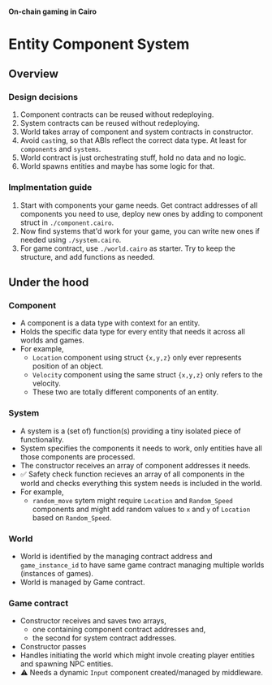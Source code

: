 #### On-chain gaming in Cairo

# Entity Component System

## Overview

### Design decisions

1. Component contracts can be reused without redeploying.
2. System contracts can be reused without redeploying.
3. World takes array of component and system contracts in constructor.
4. Avoid `cast`ing, so that ABIs reflect the correct data type. At least for `components` and `systems`.
5. World contract is just orchestrating stuff, hold no data and no logic.
6. World spawns entities and maybe has some logic for that.

### Implmentation guide

1. Start with components your game needs. Get contract addresses of all components you need to use, deploy new ones by adding to component struct in `./component.cairo`.
2. Now find systems that'd work for your game, you can write new ones if needed using `./system.cairo`.
3. For game contract, use `./world.cairo` as starter. Try to keep the structure, and add functions as needed.

## Under the hood

### Component

- A component is a data type with context for an entity.
- Holds the specific data type for every entity that needs it across all worlds and games.
- For example,
  - `Location` component using struct `{x,y,z}` only ever represents position of an object.
  - `Velocity` component using the same struct `{x,y,z}` only refers to the velocity.
  - These two are totally different components of an entity.

### System

- A system is a (set of) function(s) providing a tiny isolated piece of functionality.
- System specifies the components it needs to work, only entities have all those components are processed.
- The constructor receives an array of component addresses it needs.
- ✅ Safety check function recieves an array of all components in the world and checks everything this system needs is included in the world.
- For example,
  - `random_move` sytem might require `Location` and `Random_Speed` components and might add random values to `x` and `y` of `Location` based on `Random_Speed`.

### World

- World is identified by the managing contract address and `game_instance_id` to have same game contract managing multiple worlds (instances of games).
- World is managed by Game contract.

### Game contract

- Constructor receives and saves two arrays,
  - one containing component contract addresses and,
  - the second for system contract addresses.
- Constructor passes
- Handles initiating the world which might invole creating player entities and spawning NPC entities.
- :warning: Needs a dynamic `Input` component created/managed by middleware.
